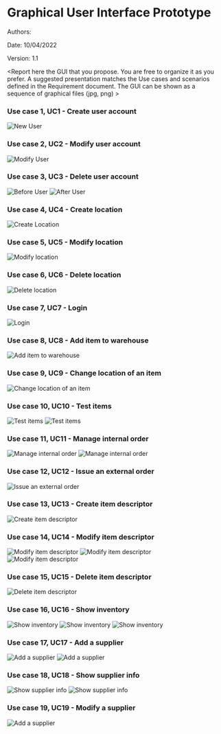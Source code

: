# Graphical User Interface Prototype  

Authors:

Date: 10/04/2022

Version: 1.1

\<Report here the GUI that you propose. You are free to organize it as you prefer. A suggested presentation matches the Use cases and scenarios defined in the Requirement document. The GUI can be shown as a sequence of graphical files (jpg, png)  >

### Use case 1, UC1 - Create user account
![New User](/GUIs/New%20User.png)


### Use case 2, UC2 - Modify user account
![Modify User](/GUIs/Modify%20User.png)


### Use case 3, UC3 - Delete user account
![Before User](/GUIs/Users%20After.png)
![After User](/GUIs/Users%20Before.png)


### Use case 4, UC4 - Create location
![Create Location](/GUIs/Add%20location.png)


### Use case 5, UC5 - Modify location
![Modify location](/GUIs/ModifyLocation.png)


### Use case 6, UC6 - Delete location
![Delete location](/GUIs/Location.png)


### Use case 7, UC7 - Login
![Login](/GUIs/Login.png)


### Use case 8, UC8 - Add item to warehouse
![Add item to warehouse](/GUIs/Add%20Item.png)


### Use case 9, UC9 - Change location of an item
![Change location of an item](/GUIs/Move%20item.png)


### Use case 10, UC10 - Test items
![Test items](/GUIs/Test%20Items.png)
![Test items](/GUIs/Test%20Items%20copy.png)


### Use case 11, UC11 - Manage internal order
![Manage internal order](/GUIs/InternalOrder.png)
![Manage internal order](/GUIs/InternalManagement.png)


### Use case 12, UC12 - Issue an external order
![Issue an external order](/GUIs/ExternalOrders.png)


### Use case 13, UC13 - Create item descriptor
![Create item descriptor](/GUIs/Add%20item%20descriptor.png)


### Use case 14, UC14 - Modify item descriptor
![Modify item descriptor](/GUIs/Items%20manager%20copy.png)
![Modify item descriptor](/GUIs/Modify%20item%20descriptor%20copy.png)
![Modify item descriptor](/GUIs/Add%20item%20supplier.png)


### Use case 15, UC15 - Delete item descriptor
![Delete item descriptor](/GUIs/Items%20manager.png)


### Use case 16, UC16 - Show inventory
![Show inventory](/GUIs/Items.png)
![Show inventory](/GUIs/Cat.%20Drop.png)
![Show inventory](/GUIs/Items%20Cat.9%20copy.png)


### Use case 17, UC17 - Add a supplier
![Add a supplier](/GUIs/Add%20a%20supplier.png)
![Add a supplier](/GUIs/Add%20a%20supplier%20copy.png)


### Use case 18, UC18 - Show supplier info
![Show supplier info](/GUIs/Suppliers.png)
![Show supplier info](/GUIs/Supplier%20Info.png)


### Use case 19, UC19 - Modify a supplier
![Add a supplier](/GUIs/Modify%20supplier.png)